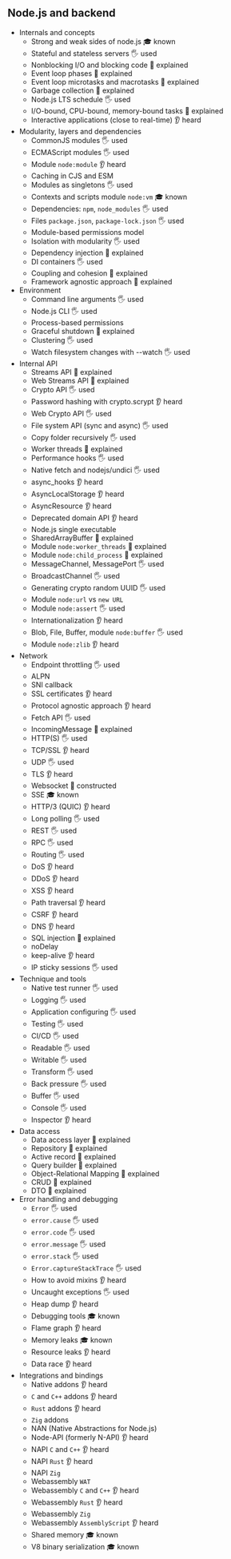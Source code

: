 ## Node.js and backend

- Internals and concepts
  - Strong and weak sides of node.js 🎓 known
  - Stateful and stateless servers 🖐️ used
  - Nonblocking I/O and blocking code 🙋 explained
  - Event loop phases 🙋 explained
  - Event loop microtasks and macrotasks 🙋 explained
  - Garbage collection 🙋 explained
  - Node.js LTS schedule 🖐️ used
  - I/O-bound, CPU-bound, memory-bound tasks 🙋 explained
  - Interactive applications (close to real-time) 👂 heard
- Modularity, layers and dependencies
  - CommonJS modules 🖐️ used
  - ECMAScript modules 🖐️ used
  - Module `node:module` 👂 heard
  - Caching in CJS and ESM
  - Modules as singletons 🖐️ used
  - Contexts and scripts module `node:vm` 🎓 known
  - Dependencies: `npm`, `node_modules` 🖐️ used
  - Files `package.json`, `package-lock.json` 🖐️ used
  - Module-based permissions model
  - Isolation with modularity 🖐️ used
  - Dependency injection 🙋 explained
  - DI containers 🖐️ used
  - Coupling and cohesion 🙋 explained
  - Framework agnostic approach 🙋 explained
- Environment
  - Command line arguments 🖐️ used
  - Node.js CLI 🖐️ used
  - Process-based permissions
  - Graceful shutdown 🙋 explained
  - Clustering 🖐️ used
  - Watch filesystem changes with --watch 🖐️ used
- Internal API
  - Streams API 🙋 explained
  - Web Streams API 🙋 explained
  - Crypto API 🖐️ used
  - Password hashing with crypto.scrypt 👂 heard
  - Web Crypto API 🖐️ used
  - File system API (sync and async) 🖐️ used
  - Copy folder recursively 🖐️ used
  - Worker threads 🙋 explained
  - Performance hooks 🖐️ used
  - Native fetch and nodejs/undici 🖐️ used
  - async_hooks 👂 heard
  - AsyncLocalStorage 👂 heard
  - AsyncResource 👂 heard
  - Deprecated domain API 👂 heard
  - Node.js single executable
  - SharedArrayBuffer 🙋 explained
  - Module `node:worker_threads` 🙋 explained
  - Module `node:child_process` 🙋 explained
  - MessageChannel, MessagePort 🖐️ used
  - BroadcastChannel 🖐️ used
  - Generating crypto random UUID 🖐️ used
  - Module `node:url` vs `new URL`
  - Module `node:assert` 🖐️ used
  - Internationalization 👂 heard
  - Blob, File, Buffer, module `node:buffer` 🖐️ used
  - Module `node:zlib` 👂 heard
- Network
  - Endpoint throttling 🖐️ used
  - ALPN
  - SNI callback
  - SSL certificates 👂 heard
  - Protocol agnostic approach 👂 heard
  - Fetch API 🖐️ used
  - IncomingMessage 🙋 explained
  - HTTP(S) 🖐️ used
  - TCP/SSL 👂 heard
  - UDP 🖐️ used
  - TLS 👂 heard
  - Websocket 🚀 constructed
  - SSE 🎓 known
  - HTTP/3 (QUIC) 👂 heard
  - Long polling 🖐️ used
  - REST 🖐️ used
  - RPC 🖐️ used
  - Routing 🖐️ used
  - DoS 👂 heard
  - DDoS 👂 heard
  - XSS 👂 heard
  - Path traversal 👂 heard
  - CSRF 👂 heard
  - DNS 👂 heard
  - SQL injection 🙋 explained
  - noDelay
  - keep-alive 👂 heard
  - IP sticky sessions 🖐️ used
- Technique and tools
  - Native test runner 🖐️ used
  - Logging 🖐️ used
  - Application configuring 🖐️ used
  - Testing 🖐️ used
  - CI/CD 🖐️ used
  - Readable 🖐️ used
  - Writable 🖐️ used
  - Transform 🖐️ used
  - Back pressure 🖐️ used
  - Buffer 🖐️ used
  - Console 🖐️ used
  - Inspector 👂 heard
- Data access
  - Data access layer 🙋 explained
  - Repository 🙋 explained
  - Active record 🙋 explained
  - Query builder 🙋 explained
  - Object-Relational Mapping 🙋 explained
  - CRUD 🙋 explained
  - DTO 🙋 explained
- Error handling and debugging
  - `Error` 🖐️ used
  - `error.cause` 🖐️ used
  - `error.code` 🖐️ used
  - `error.message` 🖐️ used
  - `error.stack` 🖐️ used
  - `Error.captureStackTrace` 🖐️ used
  - How to avoid mixins 👂 heard
  - Uncaught exceptions 🖐️ used
  - Heap dump 👂 heard
  - Debugging tools 🎓 known
  - Flame graph 👂 heard
  - Memory leaks 🎓 known
  - Resource leaks 👂 heard
  - Data race 👂 heard
- Integrations and bindings
  - Native addons 👂 heard
  - `C` and `C++` addons 👂 heard
  - `Rust` addons 👂 heard
  - `Zig` addons
  - NAN (Native Abstractions for Node.js)
  - Node-API (formerly N-API) 👂 heard
  - NAPI `C` and `C++` 👂 heard
  - NAPI `Rust` 👂 heard
  - NAPI `Zig`
  - Webassembly `WAT`
  - Webassembly `C` and `C++` 👂 heard
  - Webassembly `Rust` 👂 heard
  - Webassembly `Zig`
  - Webassembly `AssemblyScript` 👂 heard
  - Shared memory 🎓 known
  - V8 binary serialization 🎓 known
